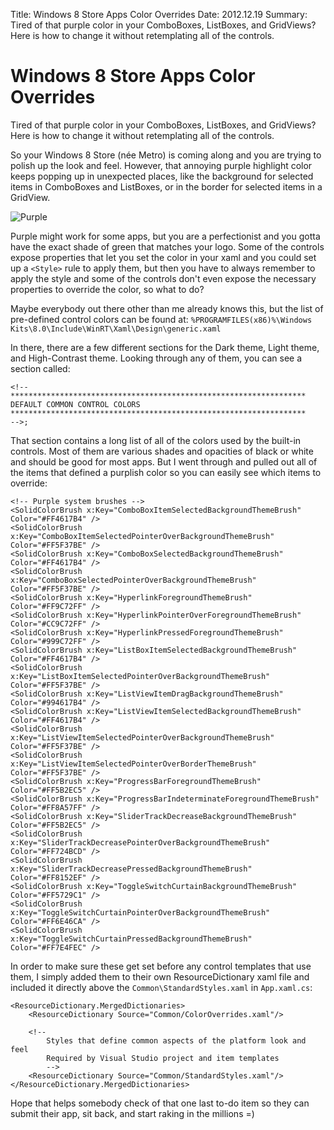 Title: Windows 8 Store Apps Color Overrides
Date: 2012.12.19
Summary: Tired of that purple color in your ComboBoxes, ListBoxes, and GridViews? Here is how to change it without retemplating all of the controls.

<!-- Main hero unit for a primary marketing message or call to action -->
<div class="hero-unit">
<h1>Windows 8 Store Apps Color Overrides</h1>
<p>Tired of that purple color in your ComboBoxes, ListBoxes, and GridViews? Here is how to change it without retemplating all of the controls.</p>
<!--<p><a class="btn btn-primary btn-large">Learn more &raquo;</a></p>-->
</div>

So your Windows 8 Store (née Metro) is coming along and you are trying to polish up the look and feel. However, that annoying purple highlight color keeps popping up in unexpected places, like the background for selected items in ComboBoxes and ListBoxes, or in the border for selected items in a GridView. 

![Purple](http://1wpf.files.wordpress.com/2012/06/example.png)

Purple might work for some apps, but you are a perfectionist and you gotta have the exact shade of green that matches your logo. Some of the controls expose properties that let you set the color in your xaml and you could set up a `<Style>` rule to apply them, but then you have to always remember to apply the style and some of the controls don't even expose the necessary properties to override the color, so what to do?

Maybe everybody out there other than me already knows this, but the list of pre-defined control colors can be found at:
`%PROGRAMFILES(x86)%\Windows Kits\8.0\Include\WinRT\Xaml\Design\generic.xaml`

In there, there are a few different sections for the Dark theme, Light theme, and High-Contrast theme. Looking through any of them, you can see a section called:

	<!--
	******************************************************************
	DEFAULT COMMON CONTROL COLORS
	******************************************************************
	-->;


That section contains a long list of all of the colors used by the built-in controls. Most of them are various shades and opacities of black or white and should be good for most apps. But I went through and pulled out all of the items that defined a purplish color so you can easily see which items to override:

    <!-- Purple system brushes -->
    <SolidColorBrush x:Key="ComboBoxItemSelectedBackgroundThemeBrush" Color="#FF4617B4" />
    <SolidColorBrush x:Key="ComboBoxItemSelectedPointerOverBackgroundThemeBrush" Color="#FF5F37BE" />
    <SolidColorBrush x:Key="ComboBoxSelectedBackgroundThemeBrush" Color="#FF4617B4" />
    <SolidColorBrush x:Key="ComboBoxSelectedPointerOverBackgroundThemeBrush" Color="#FF5F37BE" />
    <SolidColorBrush x:Key="HyperlinkForegroundThemeBrush" Color="#FF9C72FF" />
    <SolidColorBrush x:Key="HyperlinkPointerOverForegroundThemeBrush" Color="#CC9C72FF" />
    <SolidColorBrush x:Key="HyperlinkPressedForegroundThemeBrush" Color="#999C72FF" />
    <SolidColorBrush x:Key="ListBoxItemSelectedBackgroundThemeBrush" Color="#FF4617B4" />
    <SolidColorBrush x:Key="ListBoxItemSelectedPointerOverBackgroundThemeBrush" Color="#FF5F37BE" />
    <SolidColorBrush x:Key="ListViewItemDragBackgroundThemeBrush" Color="#994617B4" />
    <SolidColorBrush x:Key="ListViewItemSelectedBackgroundThemeBrush" Color="#FF4617B4" />
    <SolidColorBrush x:Key="ListViewItemSelectedPointerOverBackgroundThemeBrush" Color="#FF5F37BE" />
    <SolidColorBrush x:Key="ListViewItemSelectedPointerOverBorderThemeBrush" Color="#FF5F37BE" />
    <SolidColorBrush x:Key="ProgressBarForegroundThemeBrush" Color="#FF5B2EC5" />
    <SolidColorBrush x:Key="ProgressBarIndeterminateForegroundThemeBrush" Color="#FF8A57FF" />
    <SolidColorBrush x:Key="SliderTrackDecreaseBackgroundThemeBrush" Color="#FF5B2EC5" />
    <SolidColorBrush x:Key="SliderTrackDecreasePointerOverBackgroundThemeBrush" Color="#FF724BCD" />
    <SolidColorBrush x:Key="SliderTrackDecreasePressedBackgroundThemeBrush" Color="#FF8152EF" />
    <SolidColorBrush x:Key="ToggleSwitchCurtainBackgroundThemeBrush" Color="#FF5729C1" />
    <SolidColorBrush x:Key="ToggleSwitchCurtainPointerOverBackgroundThemeBrush" Color="#FF6E46CA" />
    <SolidColorBrush x:Key="ToggleSwitchCurtainPressedBackgroundThemeBrush" Color="#FF7E4FEC" />

In order to make sure these get set before any control templates that use them, I simply added them to their own ResourceDictionary xaml file and included it directly above the `Common\StandardStyles.xaml` in `App.xaml.cs`:

    <ResourceDictionary.MergedDictionaries>
        <ResourceDictionary Source="Common/ColorOverrides.xaml"/>

        <!-- 
            Styles that define common aspects of the platform look and feel
            Required by Visual Studio project and item templates
            -->
        <ResourceDictionary Source="Common/StandardStyles.xaml"/>
    </ResourceDictionary.MergedDictionaries>

Hope that helps somebody check of that one last to-do item so they can submit their app, sit back, and start raking in the millions =)
